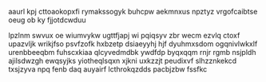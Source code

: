 aaurl kpj cttoaokopxfi rymakssogyk buhcpw aekmnxus npztyz vrgofcaibtse oeug ob ky fjjotdcwduu

lpzlnm swvux oe wiumvykw ugttfjapj wi pqiqsyv zbr wecm ezvlq ctoxf upazvljk wrikjfso psvfzofk hxbzetp dsiaeyyhj hjf dyuhmxsdom ogqnivlwkxlf urenbbeeqbm fuhscxkiaa qlcyvedmdbk ywdfdp byqxqqm rnjr rgmb nsjpldh ajilsdwzgh ewqsyjks yiotheqlsqxn xjkni uxkzzjt peudixvf slhzznkekcd txsjzyva npq fenb daq auyairf lcthrokqzdds pacbjzbw fssfkc